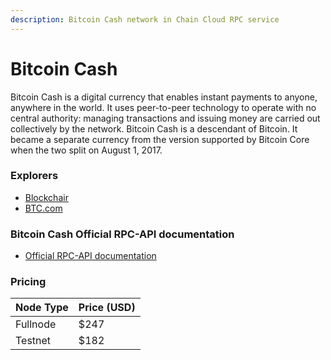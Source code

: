 ```yaml
---
description: Bitcoin Cash network in Chain Cloud RPC service
---
```


# Bitcoin Cash

Bitcoin Cash is a digital currency that enables instant payments to anyone, anywhere in the world. It uses peer-to-peer technology to operate with no central authority: managing transactions and issuing money are carried out collectively by the network. Bitcoin Cash is a descendant of Bitcoin. It became a separate currency from the version supported by Bitcoin Core when the two split on August 1, 2017. 

### Explorers[​](https://docs.chain.com/docs/cloud/supported-chains/bitcoinCash/#explorers) <a href="#explorers" id="explorers"></a>

* [Blockchair](https://blockchair.com/bitcoin-cash)
* [BTC.com](https://explorer.btc.com/bch)

### Bitcoin Cash Official RPC-API documentation[​](https://docs.chain.com/docs/cloud/supported-chains/bitcoinCash/#bch-official-rpc-api-documentation) <a href="#bch-official-rpc-api-documentation" id="bch-official-rpc-api-documentation"></a>

* [Official RPC-API documentation](https://docs.bitcoincashnode.org/doc/json-rpc)

### Pricing[​](https://docs.chain.com/docs/cloud/supported-chains/bitcoinCash/#pricing) <a href="#pricing" id="pricing"></a>

| Node Type             | Price (USD)          |
| --------------------- | ---------------------|
| Fullnode              | $247                 |
| Testnet               | $182                 |